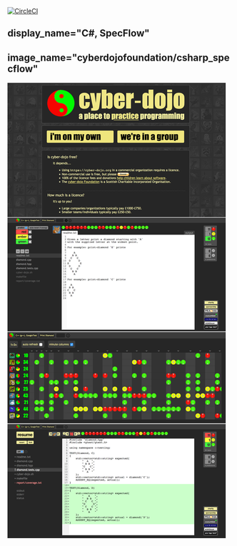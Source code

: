 [![CircleCI](https://circleci.com/gh/cyber-dojo-languages/csharp-specflow.svg?style=svg)](https://circleci.com/gh/cyber-dojo-languages/csharp-specflow)

## display_name="C#, SpecFlow"
## image_name="cyberdojofoundation/csharp_specflow"

![cyber-dojo.org home page](https://github.com/cyber-dojo/cyber-dojo/blob/master/shared/home_page_snapshot.png)
